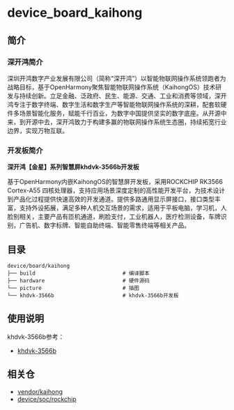 # device_board_kaihong

## 简介

### 深开鸿简介

深圳开鸿数字产业发展有限公司（简称“深开鸿”）以智能物联网操作系统领跑者为战略目标，基于OpenHarmony聚焦智能物联网操作系统（KaihongOS）技术研发与持续创新。立足金融、泛政府、民生、能源、交通、工业和消费等领域，深开鸿专注于数字终端、数字生活和数字生产等智能物联网操作系统的深耕，配套软硬件多场景智能化服务，赋能千行百业，为数字中国提供坚实的数字底座。从开源中来，到开源中去，深开鸿致力于构建多赢的物联网操作系统生态圈，持续拓宽行业边界，实现万物互联。

### 开发板简介

**深开鸿【金星】系列智慧屏khdvk-3566b开发板**

基于OpenHarmony内嵌KaihongOS的智慧屏开发板，采用ROCKCHIP RK3566 Cortex-A55 四核处理器，支持应用场景深度定制的高性能开发平台，为技术设计到产品化过程提供快速高效的开发通道。提供多路通用显示屏接口，接口类型丰富，支持外设拓展，满足多种人机交互场景的需求，适用于平板电脑，学习机，人脸别相关，主要产品有匝机通道，刷脸支付，工业机器人，医疗检测设备，车牌识别，广告机、数字标牌、智能自助终端、智能零售终端等相关产品。

## 目录

```
device/board/kaihong
├── build                            # 编译脚本
├── hardware                         # 硬件源码
└── picture                          # 插图
└── khdvk-3566b                      # khdvk-3566b开发板
```

## 使用说明

khdvk-3566b参考：
- [khdvk-3566b](https://gitee.com/openharmony/device_board_kaihong/tree/master/khdvk-3566b/README_zh.md)

## 相关仓

- [vendor/kaihong](https://gitee.com/openharmony-sig/vendor_kaihong)
- [device/soc/rockchip](https://gitee.com/openharmony-sig/device_soc_rockchip)